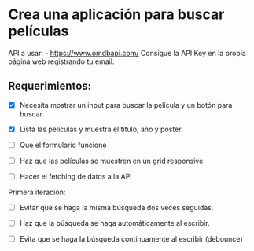 # Crea una aplicación para buscar películas

API a usar: - https://www.omdbapi.com/
Consigue la API Key en la propia página web registrando tu email.

## Requerimientos:

- [x] Necesita mostrar un input para buscar la película y un botón para buscar.

- [x] Lista las películas y muestra el título, año y poster.

- [ ] Que el formulario funcione

- [ ] Haz que las películas se muestren en un grid responsive.

- [ ] Hacer el fetching de datos a la API

Primera iteración:

- [ ] Evitar que se haga la misma búsqueda dos veces seguidas.

- [ ] Haz que la búsqueda se haga automáticamente al escribir.

- [ ] Evita que se haga la búsqueda continuamente al escribir (debounce)

